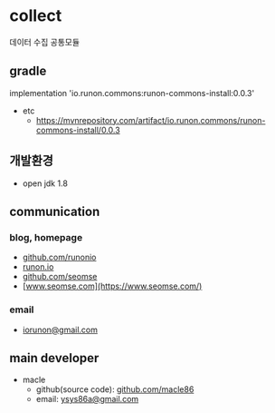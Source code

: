 # collect
데이터 수집 공통모듈
## gradle
implementation 'io.runon.commons:runon-commons-install:0.0.3'
- etc
  - https://mvnrepository.com/artifact/io.runon.commons/runon-commons-install/0.0.3

## 개발환경
- open jdk 1.8

## communication
### blog, homepage
- [github.com/runonio](https://github.com/runonio)
- [runon.io](https://runon.io)
- [github.com/seomse](https://github.com/seomse)
- [www.seomse.com](https://www.seomse.com/)


### email
- iorunon@gmail.com

## main developer
- macle
  - github(source code): [github.com/macle86](https://github.com/macle86)
  - email: ysys86a@gmail.com
